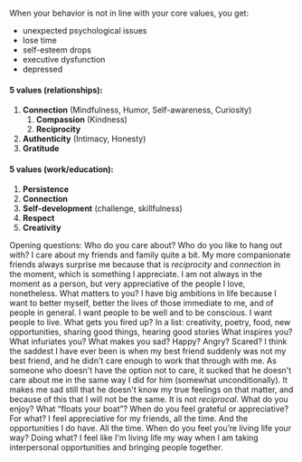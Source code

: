 When your behavior is not in line with your core values, you get:
- unexpected psychological issues
- lose time
- self-esteem drops
- executive dysfunction
- depressed

#### 5 values (relationships):
1. **Connection** (Mindfulness, Humor, Self-awareness, Curiosity)
	1. **Compassion** (Kindness)
	2. **Reciprocity**
2. **Authenticity** (Intimacy, Honesty)
3. **Gratitude**

#### 5 values (work/education):
1. **Persistence** 
2. **Connection**
3. **Self-development** (challenge, skillfulness)
4. **Respect**
5. **Creativity**


Opening questions:
    Who do you care about? Who do you like to hang out with?
I care about my friends and family quite a bit. My more companionate friends always surprise me because that is *reciprocity* and *connection* in the moment, which is something I appreciate. I am not always in the moment as a person, but very appreciative of the people I love, nonetheless.
    What matters to you?
I have big ambitions in life because I want to better myself, better the lives of those immediate to me, and of people in general. I want people to be well and to be conscious. I want people to live.
    What gets you fired up?
In a list: creativity, poetry, food, new opportunities, sharing good things, hearing good stories
    What inspires you? What infuriates you?
    What makes you sad? Happy? Angry? Scared?
I think the saddest I have ever been is when my best friend suddenly was not my best friend, and he didn't care enough to work that through with me. As someone who doesn't have the option not to care, it sucked that he doesn't care about me in the same way I did for him (somewhat unconditionally). It makes me sad still that he doesn't know my true feelings on that matter, and because of this that I will not be the same. It is not *reciprocal*.
    What do you enjoy? What “floats your boat”?
    When do you feel grateful or appreciative? For what?
I feel appreciative for my friends, all the time. And the opportunities I do have. All the time.
    When do you feel you’re living life your way? Doing what?
I feel like I'm living life my way when I am taking interpersonal opportunities and bringing people together.